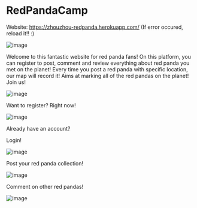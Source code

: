 # RedPandaCamp

Website: https://zhouzhou-redpanda.herokuapp.com/
(If error occured, reload it!! :)

![image](https://user-images.githubusercontent.com/36254120/163080957-45f5e162-cb85-47fe-8088-2816e756ddfe.png)


Welcome to this fantastic website for red panda fans! On this platform, you can register to post, comment and review everything about red panda you met on the planet!
Every time you post a red panda with specific location, our map will record it!
Aims at marking all of the red pandas on the planet!
Join us!

![image](https://user-images.githubusercontent.com/36254120/163081198-b7c7da9e-87eb-4b38-a85f-9a4f2e6a2531.png)

Want to register? Right now!

![image](https://user-images.githubusercontent.com/36254120/163088175-eb6867e0-d298-47ba-938c-8b7beb661042.png)

Already have an account?

Login!

![image](https://user-images.githubusercontent.com/36254120/163088260-af25a8d1-b5f8-4807-bd23-7d4661941cc2.png)

Post your red panda collection!

![image](https://user-images.githubusercontent.com/36254120/163088399-3148d136-fc40-47d5-ba4f-927a95ab5913.png)

Comment on other red pandas!

![image](https://user-images.githubusercontent.com/36254120/163088375-412ba03b-5535-4f44-854c-2de641cbaf3a.png)




